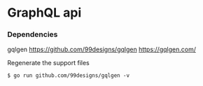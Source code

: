 # GraphQL api 

### Dependencies 
gqlgen 
https://github.com/99designs/gqlgen
https://gqlgen.com/

Regenerate the support files
```
$ go run github.com/99designs/gqlgen -v
```